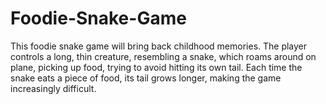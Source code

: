 # Foodie-Snake-Game
This foodie snake game will bring back childhood memories. The player controls a long, thin creature, resembling a snake, which roams around on plane, picking up food, trying to avoid hitting its own tail. Each time the snake eats a piece of food, its tail grows longer, making the game increasingly difficult.
